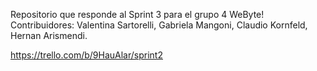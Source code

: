 Repositorio que responde al Sprint 3 para el grupo 4 WeByte!
Contribuidores: Valentina Sartorelli, Gabriela Mangoni, Claudio Kornfeld, Hernan Arismendi.

https://trello.com/b/9HauAlar/sprint2
